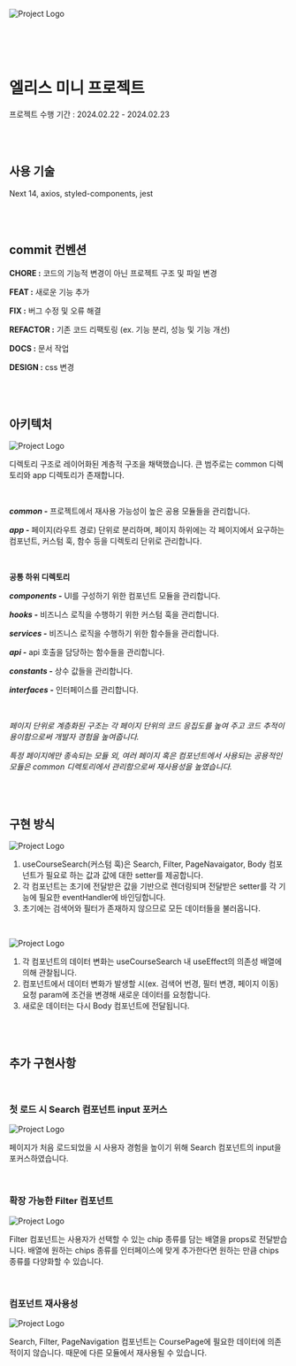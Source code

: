![Project Logo](https://www.askedtech.com/api/kords/admin/product/image.jpg?type=org&id=25223)

<br/><br/><br/>

# 엘리스 미니 프로젝트

프로젝트 수행 기간 : 2024.02.22 - 2024.02.23

<br/><br/>

## 사용 기술

Next 14, axios, styled-components, jest

<br/><br/>

## commit 컨벤션

**CHORE :** 코드의 기능적 변경이 아닌 프로젝트 구조 및 파일 변경

**FEAT :** 새로운 기능 추가

**FIX :** 버그 수정 및 오류 해결

**REFACTOR :** 기존 코드 리팩토링 (ex. 기능 분리, 성능 및 기능 개선)

**DOCS :** 문서 작업

**DESIGN :** css 변경 

<br/><br/>

## 아키텍처

![Project Logo](/public/project_architecture.png)

디렉토리 구조로 레이어화된 계층적 구조을 채택했습니다. 큰 범주로는 common 디렉토리와 app 디렉토리가 존재합니다.

<br/>

***common -***  프로젝트에서 재사용 가능성이 높은 공용 모듈들을 관리합니다.

***app -***  페이지(라우트 경로) 단위로 분리하며, 페이지 하위에는 각 페이지에서 요구하는 컴포넌트, 커스텀 훅, 함수 등을 디렉토리 단위로 관리합니다.

<br/>

**공통 하위 디렉토리** 

***components -***  UI를 구성하기 위한 컴포넌트 모듈을 관리합니다.

***hooks -***  비즈니스 로직을 수행하기 위한 커스텀 훅을 관리합니다.

***services -***  비즈니스 로직을 수행하기 위한 함수들을 관리합니다.

***api -***  api 호출을 담당하는 함수들을 관리합니다.

***constants -***  상수 값들을 관리합니다.

***interfaces -***  인터페이스를 관리합니다.

<br/>

*페이지 단위로 계층화된 구조는 각 페이지 단위의 코드 응집도를 높여 주고 코드 추적이 용이함으로써 개발자 경험을 높여줍니다.*

*특정 페이지에만 종속되는 모듈 외, 여러 페이지 혹은 컴포넌트에서 사용되는 공용적인 모듈은 common 디렉토리에서 관리함으로써 재사용성을 높였습니다.*

<br/><br/>

## 구현 방식

![Project Logo](/public/logic_process1.png)

1. useCourseSearch(커스텀 훅)은 Search, Filter, PageNavaigator, Body 컴포넌트가 필요로 하는 값과 값에 대한 setter를 제공합니다.
2. 각 컴포넌트는 초기에 전달받은 값을 기반으로 렌더링되며 전달받은 setter를 각 기능에 필요한 eventHandler에 바인딩합니다.
3. 초기에는 검색어와 필터가 존재하지 않으므로 모든 데이터들을 불러옵니다.

<br/>

![Project Logo](/public/logic_process2.png)

1. 각 컴포넌트의 데이터 변화는 useCourseSearch 내 useEffect의 의존성 배열에 의해 관찰됩니다.
2. 컴포넌트에서 데이터 변화가 발생할 시(ex. 검색어 번경, 필터 변경, 페이지 이동) 요청 param에 조건을 변경해 새로운 데이터를 요청합니다.
3. 새로운 데이터는 다시 Body 컴포넌트에 전달됩니다.

<br/><br/>

## 추가 구현사항

<br/>

### 첫 로드 시 Search 컴포넌트 input 포커스

![Project Logo](/public/first_load_focus.png)

페이지가 처음 로드되었을 시 사용자 경험을 높이기 위해 Search 컴포넌트의 input을 포커스하였습니다.

<br/>

### 확장 가능한 Filter 컴포넌트

![Project Logo](/public/scalable_filter.png)

Filter 컴포넌트는 사용자가 선택할 수 있는 chip 종류를 담는 배열을 props로 전달받습니다. 배열에 원하는 chips 종류를 인터페이스에 맞게 추가한다면 원하는 만큼 chips 종류를 다양화할 수 있습니다.

<br/>

### 컴포넌트 재사용성

![Project Logo](/public/coursepage_page.png)

Search, Filter, PageNavigation 컴포넌트는 CoursePage에 필요한 데이터에 의존적이지 않습니다. 때문에 다른 모듈에서 재사용될 수 있습니다.
